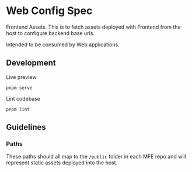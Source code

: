 # Web Config Spec

Frontend Assets. This is to fetch assets deployed with Frontend from the host
to configure backend base urls.

Intended to be consumed by Web applications.

## Development

Live preview

```shell
pnpm serve
```

Lint codebase

```shell
pnpm lint
```

## Guidelines

### Paths

These paths should all map to the `/public` folder in each MFE repo and will represent static assets deployed into the host.
